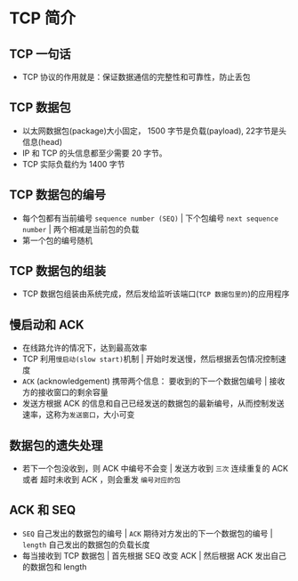 # TCP 简介

## TCP 一句话

* TCP 协议的作用就是：保证数据通信的完整性和可靠性，防止丢包

## TCP 数据包

* 以太网数据包(package)大小固定， 1500 字节是负载(payload), 22字节是头信息(head)
* IP 和 TCP 的头信息都至少需要 20 字节。
* TCP 实际负载约为 1400 字节

## TCP 数据包的编号

* 每个包都有当前编号 `sequence number (SEQ)` | 下个包编号 `next sequence number` | 两个相减是当前包的负载
* 第一个包的编号随机

## TCP 数据包的组装

* TCP 数据包组装由系统完成，然后发给监听该端口(`TCP 数据包里的`)的应用程序

## 慢启动和 ACK

* 在线路允许的情况下，达到最高效率
* TCP 利用`慢启动(slow start)`机制 | 开始时发送慢，然后根据丢包情况控制速度
* `ACK` (acknowledgement) 携带两个信息： 要收到的下一个数据包编号 | 接收方的接收窗口的剩余容量
* 发送方根据 ACK 的信息和自己已经发送的数据包的最新编号，从而控制发送速率，这称为`发送窗口`，大小可变

## 数据包的遗失处理

* 若下一个包没收到，则 ACK 中编号不会变 | 发送方收到 `三次` 连续重复的 ACK 或者 超时未收到 ACK ，则会重发 `编号对应的包`

## ACK 和 SEQ

* `SEQ` 自己发出的数据包的编号 | `ACK` 期待对方发出的下一个数据包的编号 | `length` 自己发出的数据包的负载长度
* 每当接收到 TCP 数据包 | 首先根据 SEQ 改变 ACK | 然后根据 ACK 发出自己的数据包和 length